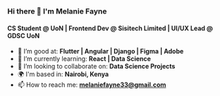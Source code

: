 ### Hi there 👋 I'm Melanie Fayne

#### CS Student @ UoN | Frontend Dev @ Sisitech Limited | UI/UX Lead @ GDSC UoN

- 🔭 I’m good at: **Flutter | Angular | Django | Figma | Adobe**
- 🌱 I’m currently learning: **React | Data Science**
- 👯 I’m looking to collaborate on: **Data Science Projects**
- 🌍 I'm based in: **Nairobi, Kenya**
- 📫 How to reach me: **melaniefayne33@gmail.com**

<!--
![Anurag's GitHub stats](https://github-readme-stats.vercel.app/api?username=mel-fayne&show_icons=true&count_private=true&hide=stars,issues)
<img width="700px" src="https://wakatime.com/share/@2cb2926c-f61f-4a2d-b99d-1899a4743fb8/d3f39d84-755c-4bc4-81bd-c5c524fa1ff9.svg">
-->

